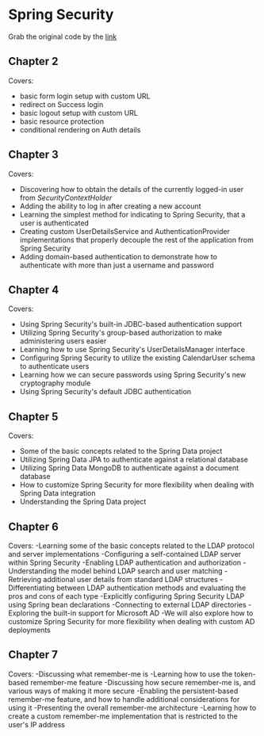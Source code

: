 # Spring Security 
Grab the original code by the [link](https://github.com/PacktPublishing/Spring-Security-Third-Edition)

## Chapter 2
Covers:
- basic form login setup with custom URL
- redirect on Success login
- basic logout setup with custom URL
- basic resource protection
- conditional rendering on Auth details

## Chapter 3
Covers:
- Discovering how to obtain the details of the currently logged-in user from _SecurityContextHolder_
- Adding the ability to log in after creating a new account
- Learning the simplest method for indicating to Spring Security, that a user is authenticated
- Creating custom UserDetailsService and AuthenticationProvider implementations that properly decouple the rest of the application from Spring Security
- Adding domain-based authentication to demonstrate how to authenticate with more than just a username and password

## Chapter 4
Covers:
- Using Spring Security's built-in JDBC-based authentication support
- Utilizing Spring Security's group-based authorization to make administering users easier
- Learning how to use Spring Security's UserDetailsManager interface
- Configuring Spring Security to utilize the existing CalendarUser schema to authenticate users
- Learning how we can secure passwords using Spring Security's new cryptography module
- Using Spring Security's default JDBC authentication

## Chapter 5
Covers:
- Some of the basic concepts related to the Spring Data project
- Utilizing Spring Data JPA to authenticate against a relational database
- Utilizing Spring Data MongoDB to authenticate against a document database
- How to customize Spring Security for more flexibility when dealing with Spring Data integration
- Understanding the Spring Data project

## Chapter 6
Covers:
-Learning some of the basic concepts related to the LDAP protocol and server implementations
-Configuring a self-contained LDAP server within Spring Security
-Enabling LDAP authentication and authorization
-Understanding the model behind LDAP search and user matching
-Retrieving additional user details from standard LDAP structures
-Differentiating between LDAP authentication methods and evaluating the pros and cons of each type
-Explicitly configuring Spring Security LDAP using Spring bean declarations
-Connecting to external LDAP directories
-Exploring the built-in support for Microsoft AD
-We will also explore how to customize Spring Security for more flexibility when dealing with custom AD deployments

## Chapter 7
Covers:
-Discussing what remember-me is
-Learning how to use the token-based remember-me feature
-Discussing how secure remember-me is, and various ways of making it more secure
-Enabling the persistent-based remember-me feature, and how to handle additional considerations for using it
-Presenting the overall remember-me architecture
-Learning how to create a custom remember-me implementation that is restricted to the user's IP address

